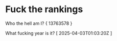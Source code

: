 # Fuck the rankings

Who the hell am I?
{ 13763578 }

What fucking year is it?
[ 2025-04-03T01:03:20Z ]
